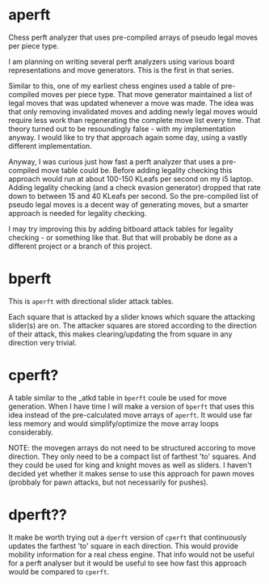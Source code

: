 # aperft
Chess perft analyzer that uses pre-compiled arrays of pseudo legal moves per piece type.

I am planning on writing several perft analyzers using various board representations and move generators.  This is the first in that series.

Similar to this, one of my earliest chess engines used a table of pre-compiled moves per piece type.  That move generator maintained a list of legal moves that was updated whenever a move was made.  The idea was that only removing invalidated moves and adding newly legal moves would require less work than regenerating the complete move list every time.  That theory turned out to be resoundingly false - with my implementation anyway.  I would like to try that approach again some day, using a vastly different implementation.

Anyway, I was curious just how fast a perft analyzer that uses a pre-compiled move table could be.  Before adding legality checking this approach would run at about 100-150 KLeafs per second on my i5 laptop.  Adding legality checking (and a check evasion generator) dropped that rate down to between 15 and 40 KLeafs per second.  So the pre-compiled list of pseudo legal moves is a decent way of generating moves, but a smarter approach is needed for legality checking.

I may try improving this by adding bitboard attack tables for legality checking - or something like that.  But that will probably be done as a different project or a branch of this project.

# bperft
This is `aperft` with directional slider attack tables.

Each square that is attacked by a slider knows which square the attacking slider(s) are on.  The attacker squares are stored according to the direction of their attack, this makes clearing/updating the from square in any direction very trivial.

# cperft?
A table similar to the _atkd table in `bperft` coule be used for move generation.  When I have time I will make a version of `bperft` that uses this idea instead of the pre-calculated move arrays of `aperft`.  It would use far less memory and would simplify/optimize the move array loops considerably.

NOTE: the movegen arrays do not need to be structured accoring to move direction.  They only need to be a compact list of farthest 'to' squares.  And they could be used for king and knight moves as well as sliders.  I haven't decided yet whether it makes sense to use this approach for pawn moves (probbaly for pawn attacks, but not necessarily for pushes).

# dperft??
It make be worth trying out a `dperft` version of `cperft` that continuously updates the farthest 'to' square in each direction.  This would provide mobility information for a real chess engine.  That info would not be useful for a perft analyser but it would be useful to see how fast this approach would be compared to `cperft`.

